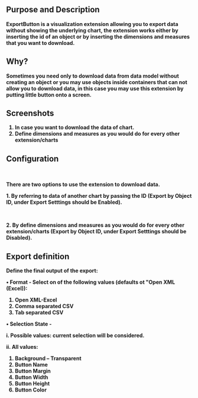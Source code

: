 <h2><strong> Purpose and Description </strong> </h2>

<p> <strong> ExportButton <strong> is a visualization extension allowing you to export data without showing the underlying chart, the extension works either by inserting the id of an object or by inserting the dimensions and measures that you want to download. </p>

<h2><strong> Why? </strong> </h2>
<p>Sometimes you need only to download data from data model without creating an object or you may use objects inside containers that can not allow you to download data, in this case you may use this extension by putting little button onto a screen.
</p>

<h2><strong>  Screenshots </strong> </h2>
<ol type="1">
<li>In case you want to download the data of chart. </li>

<li>Define dimensions and measures as you would do for every other extension/charts </li>
</ol>

<h2><strong>  Configuration </strong> </h2> <br>
<p> There are two options to use the extension to download data. </p>
<p> 1.	By referring to data of another chart by passing the ID (Export by Object ID, under Export Setttings should be Enabled). </p> <br>
<p> 2.	By define dimensions and measures as you would do for every other extension/charts (Export by Object ID, under Export Setttings should be Disabled). </p>

<h2><strong>  Export definition </strong> </h2>
<p> Define the final output of the export: </p>

<p>•	Format - Select on of the following values (defaults ot "Open XML (Excel)): </p>
<ol type="1">
<li>Open XML-Excel </li>
<li>Comma separated CSV </li>
<li>Tab separated CSV </li>
</ol>

<p>•	Selection State - </p>
<p>i.	Possible values: current selection will be considered.</p>
<p>ii.	All values: </p>
<ol>
<li>Background – Transparent </li>
<li>Button Name</li>
<li>Button Margin</li>
<li>Button Width</li>
<li>Button Height</li>
<li>Button Color</li>
</ol>
